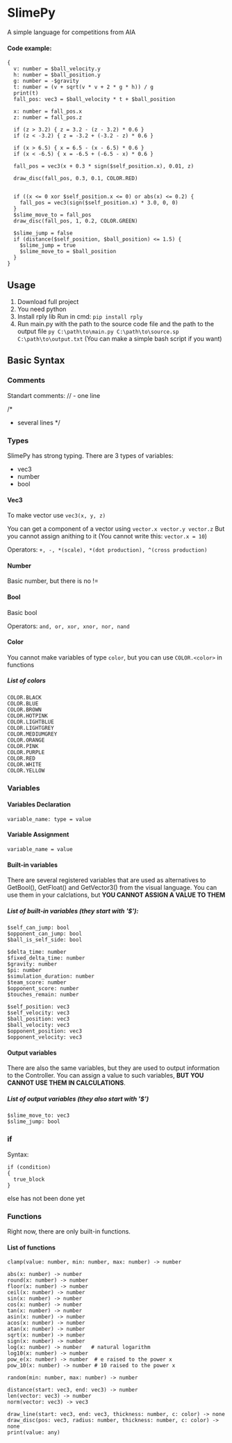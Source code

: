 # SlimePy
A simple language for competitions from AIA
#### Code example:

```
{
  v: number = $ball_velocity.y
  h: number = $ball_position.y
  g: number = -$gravity
  t: number = (v + sqrt(v * v + 2 * g * h)) / g
  print(t)
  fall_pos: vec3 = $ball_velocity * t + $ball_position

  x: number = fall_pos.x
  z: number = fall_pos.z

  if (z > 3.2) { z = 3.2 - (z - 3.2) * 0.6 }
  if (z < -3.2) { z = -3.2 + (-3.2 - z) * 0.6 }

  if (x > 6.5) { x = 6.5 - (x - 6.5) * 0.6 }
  if (x < -6.5) { x = -6.5 + (-6.5 - x) * 0.6 }

  fall_pos = vec3(x + 0.3 * sign($self_position.x), 0.01, z)

  draw_disc(fall_pos, 0.3, 0.1, COLOR.RED)


  if ((x <= 0 xor $self_position.x <= 0) or abs(x) <= 0.2) {
    fall_pos = vec3(sign($self_position.x) * 3.0, 0, 0)
  }
  $slime_move_to = fall_pos
  draw_disc(fall_pos, 1, 0.2, COLOR.GREEN)

  $slime_jump = false
  if (distance($self_position, $ball_position) <= 1.5) {
    $slime_jump = true
    $slime_move_to = $ball_position
  }
}
```

## Usage
1. Download full project
2. You need python
3. Install rply lib
Run in cmd: ```pip install rply```
5. Run main.py with the path to the source code file and the path to the output file
```py C:\path\to\main.py C:\path\to\source.sp C:\path\to\output.txt```
(You can make a simple bash script if you want)

## Basic Syntax
### Comments
Standart comments:
// - one line

/*
 - several lines
*/

### Types
SlimePy has strong typing. There are 3 types of variables:
- vec3
- number
- bool

#### Vec3
To make vector use
```vec3(x, y, z)```

You can get a component of a vector using
```vector.x vector.y vector.z```
But you cannot assign anithing to it (You cannot write this: ```vector.x = 10```)

Operators: ```+, -, *(scale), *(dot production), ^(cross production)```

#### Number
Basic number, but there is no !=

#### Bool
Basic bool

Operators: ```and, or, xor, xnor, nor, nand```

#### Color
You cannot make variables of type ```color```, but you can use ```COLOR.<color>``` in functions
##### List of colors
```
COLOR.BLACK
COLOR.BLUE
COLOR.BROWN
COLOR.HOTPINK
COLOR.LIGHTBLUE
COLOR.LIGHTGREY
COLOR.MEDIUMGREY
COLOR.ORANGE
COLOR.PINK
COLOR.PURPLE
COLOR.RED
COLOR.WHITE
COLOR.YELLOW
```

### Variables
#### Variables Declaration
```variable_name: type = value```
#### Variable Assignment
```variable_name = value```

#### Built-in variables
There are several registered variables that are used as alternatives to GetBool(), GetFloat() and GetVector3() from the visual language. You can use them in your calclations, but **YOU CANNOT ASSIGN A VALUE TO THEM**
##### List of built-in variables (they start with '$'):
```
$self_can_jump: bool
$opponent_can_jump: bool
$ball_is_self_side: bool

$delta_time: number
$fixed_delta_time: number
$gravity: number
$pi: number
$simulation_duration: number
$team_score: number
$opponent_score: number
$touches_remain: number

$self_position: vec3
$self_velocity: vec3
$ball_position: vec3
$ball_velocity: vec3
$opponent_position: vec3
$opponent_velocity: vec3
```

#### Output variables
There are also the same variables, but they are used to output information to the Controller. You can assign a value to such variables, **BUT YOU CANNOT USE THEM IN CALCULATIONS**.

##### List of output variables (they also start with '$')
```
$slime_move_to: vec3
$slime_jump: bool
```

### if
Syntax:
```
if (condition)
{
  true_block
}
```
else has not been done yet

### Functions
Right now, there are only built-in functions.

#### List of functions
```
clamp(value: number, min: number, max: number) -> number

abs(x: number) -> number
round(x: number) -> number
floor(x: number) -> number
ceil(x: number) -> number
sin(x: number) -> number
cos(x: number) -> number
tan(x: number) -> number
asin(x: number) -> number
acos(x: number) -> number
atan(x: number) -> number
sqrt(x: number) -> number
sign(x: number) -> number
log(x: number) -> number   # natural logarithm
log10(x: number) -> number
pow_e(x: number) -> number  # e raised to the power x
pow_10(x: number) -> number # 10 raised to the power x

random(min: number, max: number) -> number

distance(start: vec3, end: vec3) -> number
len(vector: vec3) -> number
norm(vector: vec3) -> vec3

draw_line(start: vec3, end: vec3, thickness: number, c: color) -> none
draw_disc(pos: vec3, radius: number, thickness: number, c: color) -> none
print(value: any)
```
